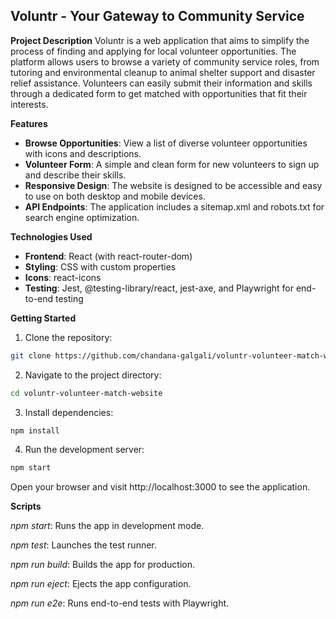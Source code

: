 ## Voluntr - Your Gateway to Community Service
**Project Description**
Voluntr is a web application that aims to simplify the process of finding and applying for local volunteer opportunities. The platform allows users to browse a variety of community service roles, from tutoring and environmental cleanup to animal shelter support and disaster relief assistance. Volunteers can easily submit their information and skills through a dedicated form to get matched with opportunities that fit their interests.

**Features**
- **Browse Opportunities**: View a list of diverse volunteer opportunities with icons and descriptions.
- **Volunteer Form**: A simple and clean form for new volunteers to sign up and describe their skills.
- **Responsive Design**: The website is designed to be accessible and easy to use on both desktop and mobile devices.
- **API Endpoints**: The application includes a sitemap.xml and robots.txt for search engine optimization.

**Technologies Used**
- **Frontend**: React (with react-router-dom)
- **Styling**: CSS with custom properties
- **Icons**: react-icons
- **Testing**: Jest, @testing-library/react, jest-axe, and Playwright for end-to-end testing

**Getting Started**
1. Clone the repository:
```bash
git clone https://github.com/chandana-galgali/voluntr-volunteer-match-website.git
```
2. Navigate to the project directory:
```bash
cd voluntr-volunteer-match-website
```
3. Install dependencies:
```bash
npm install
```
4. Run the development server:
```bash
npm start
```
Open your browser and visit http://localhost:3000 to see the application.

**Scripts**

*npm start*: Runs the app in development mode.

*npm test*: Launches the test runner.

*npm run build*: Builds the app for production.

*npm run eject*: Ejects the app configuration.

*npm run e2e*: Runs end-to-end tests with Playwright.
